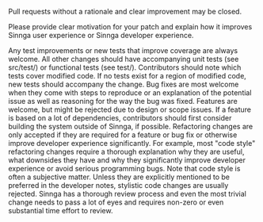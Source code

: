 Pull requests without a rationale and clear improvement may be closed.

Please provide clear motivation for your patch and explain how it improves Sinnga user experience or Sinnga developer experience.

Any test improvements or new tests that improve coverage are always welcome.
All other changes should have accompanying unit tests (see src/test/) or functional tests (see test/). Contributors should note which tests cover modified code. If no tests exist for a region of modified code, new tests should accompany the change.
Bug fixes are most welcome when they come with steps to reproduce or an explanation of the potential issue as well as reasoning for the way the bug was fixed.
Features are welcome, but might be rejected due to design or scope issues. If a feature is based on a lot of dependencies, contributors should first consider building the system outside of Sinnga, if possible.
Refactoring changes are only accepted if they are required for a feature or bug fix or otherwise improve developer experience significantly. For example, most "code style" refactoring changes require a thorough explanation why they are useful, what downsides they have and why they significantly improve developer experience or avoid serious programming bugs. Note that code style is often a subjective matter. Unless they are explicitly mentioned to be preferred in the developer notes, stylistic code changes are usually rejected.
Sinnga has a thorough review process and even the most trivial change needs to pass a lot of eyes and requires non-zero or even substantial time effort to review. 
